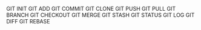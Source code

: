 GIT INIT 
GIT ADD
GIT COMMIT
GIT CLONE
GIT PUSH
GIT PULL
GIT BRANCH
GIT CHECKOUT
GIT MERGE
GIT STASH
GIT STATUS
GIT LOG
GIT DIFF
GIT REBASE
